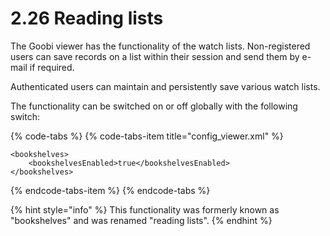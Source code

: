 # 2.26 Reading lists

The Goobi viewer has the functionality of the watch lists. Non-registered users can save records on a list within their session and send them by e-mail if required. 

Authenticated users can maintain and persistently save various watch lists. 

The functionality can be switched on or off globally with the following switch:

{% code-tabs %}
{% code-tabs-item title="config\_viewer.xml" %}
```markup
<bookshelves>
    <bookshelvesEnabled>true</bookshelvesEnabled>
</bookshelves>
```
{% endcode-tabs-item %}
{% endcode-tabs %}

{% hint style="info" %}
This functionality was formerly known as "bookshelves" and was renamed "reading lists".
{% endhint %}

